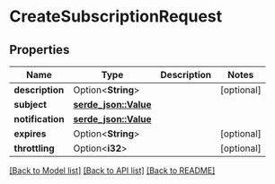 # CreateSubscriptionRequest

## Properties

Name | Type | Description | Notes
------------ | ------------- | ------------- | -------------
**description** | Option<**String**> |  | [optional]
**subject** | [**serde_json::Value**](.md) |  | 
**notification** | [**serde_json::Value**](.md) |  | 
**expires** | Option<**String**> |  | [optional]
**throttling** | Option<**i32**> |  | [optional]

[[Back to Model list]](../README.md#documentation-for-models) [[Back to API list]](../README.md#documentation-for-api-endpoints) [[Back to README]](../README.md)


